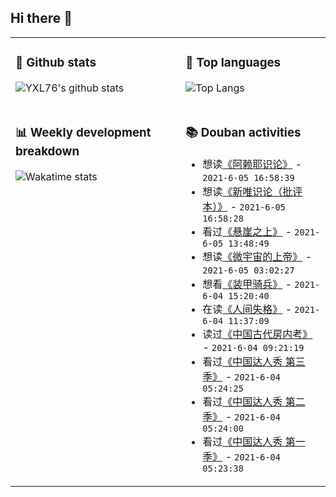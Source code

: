 ## Hi there 👋

<table>
<tr>
<td valign="top" width="54%">

### 🔭 Github stats

![YXL76's github stats](https://github-readme-stats.yxl76.vercel.app/api?username=YXL76&count_private=true&show_icons=true&include_all_commits=true&theme=prussian&line_height=28&disable_animations=true)

</td>

<td valign="top" width="46%">

### 🌱 Top languages

![Top Langs](https://github-readme-stats.yxl76.vercel.app/api/top-langs/?username=YXL76&layout=compact&theme=prussian&langs_count=8&hide=HTML,CSS,SCSS)

</td>
</tr>
<tr>
<td valign="top" width="54%">

### 📊 Weekly development breakdown

![Wakatime stats](https://github-readme-stats.yxl76.vercel.app/api/wakatime?username=YXL76&layout=compact&theme=prussian)


</td>
<td valign="top" width="46%">

### 📚 Douban activities

- 想读[《阿赖耶识论》](https://book.douban.com/subject/1072353/) - `2021-6-05 16:58:39`
- 想读[《新唯识论（批评本）》](https://book.douban.com/subject/34873118/) - `2021-6-05 16:58:28`
- 看过[《悬崖之上》](http://movie.douban.com/subject/32493124/) - `2021-6-05 13:48:49`
- 想读[《微宇宙的上帝》](https://book.douban.com/subject/25816893/) - `2021-6-05 03:02:27`
- 想看[《装甲骑兵》](http://movie.douban.com/subject/3221036/) - `2021-6-04 15:20:40`
- 在读[《人间失格》](https://book.douban.com/subject/24744505/) - `2021-6-04 11:37:09`
- 读过[《中国古代房内考》](https://book.douban.com/subject/2184895/) - `2021-6-04 09:21:19`
- 看过[《中国达人秀 第三季》](http://movie.douban.com/subject/25818623/) - `2021-6-04 05:24:25`
- 看过[《中国达人秀 第二季》](http://movie.douban.com/subject/25818622/) - `2021-6-04 05:24:00`
- 看过[《中国达人秀 第一季》](http://movie.douban.com/subject/24748888/) - `2021-6-04 05:23:38`

</td>
</tr>
</table>

<!--
**YXL76/YXL76** is a ✨ _special_ ✨ repository because its `README.md` (this file) appears on your GitHub profile.

Here are some ideas to get you started:

- 🔭 I’m currently working on ...
- 🌱 I’m currently learning ...
- 👯 I’m looking to collaborate on ...
- 🤔 I’m looking for help with ...
- 💬 Ask me about ...
- 📫 How to reach me: ...
- 😄 Pronouns: ...
- ⚡ Fun fact: ...
-->
